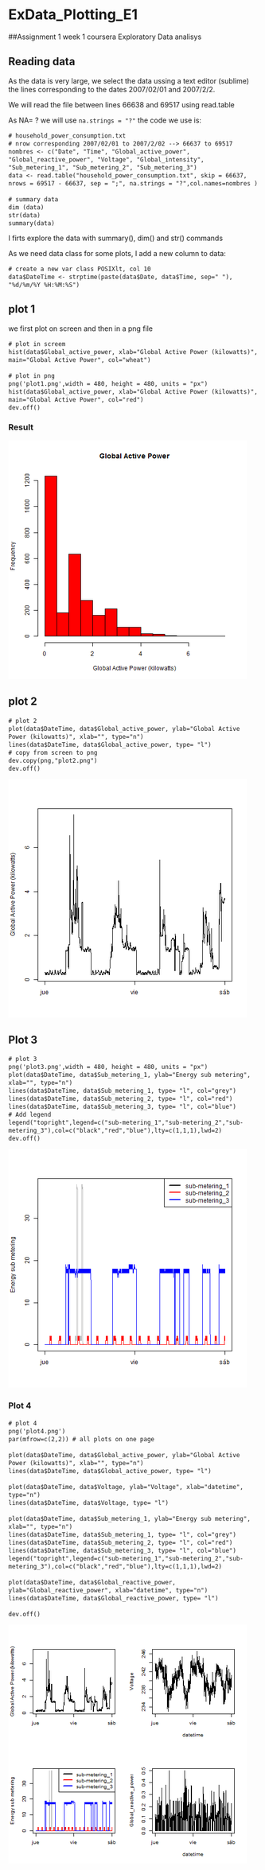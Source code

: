 # ExData_Plotting_E1

##Assignment 1 week 1 coursera Exploratory Data analisys

## Reading data

As the data is very large, we select the data ussing a text editor (sublime) the lines corresponding to  the dates 2007/02/01 and  2007/2/2.

We will read the file between lines 66638 and 69517 using read.table

As NA= ? we will use `na.strings = "?"`
the code we use is:

```{r}
# household_power_consumption.txt
# nrow corresponding 2007/02/01 to 2007/2/02 --> 66637 to 69517
nombres <- c("Date", "Time", "Global_active_power", "Global_reactive_power", "Voltage", "Global_intensity", "Sub_metering_1", "Sub_metering_2", "Sub_metering_3")
data <- read.table("household_power_consumption.txt", skip = 66637, nrows = 69517 - 66637, sep = ";", na.strings = "?",col.names=nombres )

# summary data
dim (data)
str(data)
summary(data)

```

I firts explore the data with summary(), dim() and str() commands

As we need data class for some plots, I add a new column to data:

```{r}
# create a new var class POSIXlt, col 10
data$DateTime <- strptime(paste(data$Date, data$Time, sep=" "), "%d/%m/%Y %H:%M:%S")
```

## plot 1

we first plot on screen and then in a png file
```{r}
# plot in screem 
hist(data$Global_active_power, xlab="Global Active Power (kilowatts)", main="Global Active Power", col="wheat")

# plot in png
png('plot1.png',width = 480, height = 480, units = "px")
hist(data$Global_active_power, xlab="Global Active Power (kilowatts)", main="Global Active Power", col="red")
dev.off()

```
### Result

![plot1](plot1.png) 

## plot 2

```{r}
# plot 2
plot(data$DateTime, data$Global_active_power, ylab="Global Active Power (kilowatts)", xlab="", type="n")
lines(data$DateTime, data$Global_active_power, type= "l")
# copy from screen to png
dev.copy(png,"plot2.png")
dev.off()
```

![plot2](plot2.png) 

## Plot 3

```{r}
# plot 3
png('plot3.png',width = 480, height = 480, units = "px")
plot(data$DateTime, data$Sub_metering_1, ylab="Energy sub metering", xlab="", type="n")
lines(data$DateTime, data$Sub_metering_1, type= "l", col="grey")
lines(data$DateTime, data$Sub_metering_2, type= "l", col="red")
lines(data$DateTime, data$Sub_metering_3, type= "l", col="blue")
# Add legend
legend("topright",legend=c("sub-metering_1","sub-metering_2","sub-metering_3"),col=c("black","red","blue"),lty=c(1,1,1),lwd=2)
dev.off()
```
![plot3](plot3.png) 

### Plot 4
```{r}
# plot 4
png('plot4.png')
par(mfrow=c(2,2)) # all plots on one page 

plot(data$DateTime, data$Global_active_power, ylab="Global Active Power (kilowatts)", xlab="", type="n")
lines(data$DateTime, data$Global_active_power, type= "l")

plot(data$DateTime, data$Voltage, ylab="Voltage", xlab="datetime", type="n")
lines(data$DateTime, data$Voltage, type= "l")

plot(data$DateTime, data$Sub_metering_1, ylab="Energy sub metering", xlab="", type="n")
lines(data$DateTime, data$Sub_metering_1, type= "l", col="grey")
lines(data$DateTime, data$Sub_metering_2, type= "l", col="red")
lines(data$DateTime, data$Sub_metering_3, type= "l", col="blue")
legend("topright",legend=c("sub-metering_1","sub-metering_2","sub-metering_3"),col=c("black","red","blue"),lty=c(1,1,1),lwd=2)

plot(data$DateTime, data$Global_reactive_power, ylab="Global_reactive_power", xlab="datetime", type="n")
lines(data$DateTime, data$Global_reactive_power, type= "l")

dev.off()
```
![plot4](plot4.png) 

